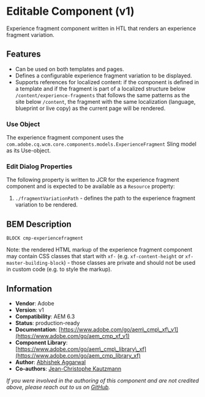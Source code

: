 <!--
Copyright 2019 Adobe

Licensed under the Apache License, Version 2.0 (the "License");
you may not use this file except in compliance with the License.
You may obtain a copy of the License at

    http://www.apache.org/licenses/LICENSE-2.0

Unless required by applicable law or agreed to in writing, software
distributed under the License is distributed on an "AS IS" BASIS,
WITHOUT WARRANTIES OR CONDITIONS OF ANY KIND, either express or implied.
See the License for the specific language governing permissions and
limitations under the License.
-->

Editable Component (v1)
====
Experience fragment component written in HTL that renders an experience fragment variation.

## Features
* Can be used on both templates and pages.
* Defines a configurable experience fragment variation to be displayed.
* Supports references for localized content: if the component is defined in a template and if the fragment is part of a localized structure below `/content/experience-fragments` that follows the same patterns as the site below `/content`, the fragment with the same localization (language, blueprint or live copy) as the current page will be rendered.

### Use Object
The experience fragment component uses the `com.adobe.cq.wcm.core.components.models.ExperienceFragment` Sling model as its Use-object.

### Edit Dialog Properties
The following property is written to JCR for the experience fragment component and is expected to be available as a `Resource` property:

1. `./fragmentVariationPath` - defines the path to the experience fragment variation to be rendered.

## BEM Description
```
BLOCK cmp-experiencefragment
```

Note: the rendered HTML markup of the experience fragment component may contain CSS classes that start with `xf-` (e.g. `xf-content-height` or `xf-master-building-block`) -
those classes are private and should not be used in custom code (e.g. to style the markup).

## Information
* **Vendor**: Adobe
* **Version**: v1
* **Compatibility**: AEM 6.3
* **Status**: production-ready
* **Documentation**: [https://www.adobe.com/go/aem\_cmp\_xf\_v1](https://www.adobe.com/go/aem_cmp_xf_v1)
* **Component Library**: [https://www.adobe.com/go/aem\_cmp\_library\_xf](https://www.adobe.com/go/aem_cmp_library_xf)
* **Author**: [Abhishek Aggarwal](https://github.com/abhishekagg19)
* **Co-authors**: [Jean-Christophe Kautzmann](https://github.com/jckautzmann)

_If you were involved in the authoring of this component and are not credited above, please reach out to us on [GitHub](https://github.com/adobe/aem-core-wcm-components)._
